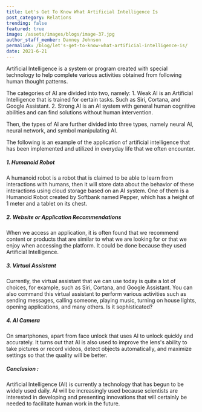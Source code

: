 ```yaml
---
title: Let's Get To Know What Artificial Intelligence Is
post_category: Relations
trending: false
featured: true
image: /assets/images/blogs/image-37.jpg
author_staff_member: Danney Johnson
permalink: /blog/let's-get-to-know-what-artificial-intelligence-is/
date: 2021-6-21
---
```


Artificial Intelligence is a system or program created with special technology to help complete various activities obtained from following human thought patterns.

The categories of AI are divided into two, namely: 1. Weak AI is an Artificial Intelligence that is trained for certain tasks. Such as Siri, Cortana, and Google Assistant. 2. Strong AI is an AI system with general human cognitive abilities and can find solutions without human intervention.

Then, the types of AI are further divided into three types, namely neural AI, neural network, and symbol manipulating AI.

The following is an example of the application of artificial intelligence that has been implemented and utilized in everyday life that we often encounter.

##### 1\. Humanoid Robot

A humanoid robot is a robot that is claimed to be able to learn from interactions with humans, then it will store data about the behavior of these interactions using cloud storage based on an AI system. One of them is a Humanoid Robot created by Softbank named Pepper, which has a height of 1 meter and a tablet on its chest.

##### 2\. Website or Application Recommendations

When we access an application, it is often found that we recommend content or products that are similar to what we are looking for or that we enjoy when accessing the platform. It could be done because they used Artificial Intelligence.

##### 3\. Virtual Assistant

Currently, the virtual assistant that we can use today is quite a lot of choices, for example, such as Siri, Cortana, and Google Assistant. You can also command this virtual assistant to perform various activities such as sending messages, calling someone, playing music, turning on house lights, opening applications, and many others. Is it sophisticated?

##### 4\. AI Camera

On smartphones, apart from face unlock that uses AI to unlock quickly and accurately. It turns out that AI is also used to improve the lens's ability to take pictures or record videos, detect objects automatically, and maximize settings so that the quality will be better.

##### Conclusion :

Artificial Intelligence (AI) is currently a technology that has begun to be widely used daily. AI will be increasingly used because scientists are interested in developing and presenting innovations that will certainly be needed to facilitate human work in the future.
